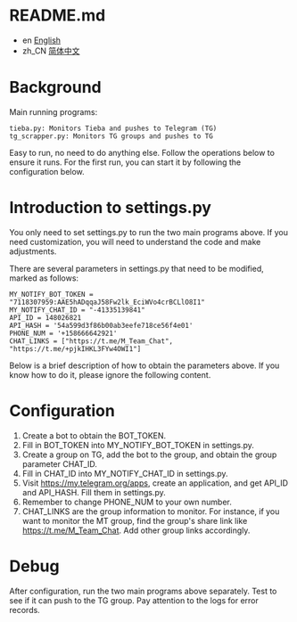 # README.md
- en [English](README.md)
- zh_CN [简体中文](readme/README.zh_CN.md)

# Background

Main running programs:
```
tieba.py: Monitors Tieba and pushes to Telegram (TG)
tg_scrapper.py: Monitors TG groups and pushes to TG
```

Easy to run, no need to do anything else. Follow the operations below to ensure it runs. For the first run, you can start it by following the configuration below.

# Introduction to settings.py

You only need to set settings.py to run the two main programs above. If you need customization, you will need to understand the code and make adjustments.

There are several parameters in settings.py that need to be modified, marked as follows:
```
MY_NOTIFY_BOT_TOKEN = "7118307959:AAE5hADqqaJ58Fw2lk_EciWVo4crBCLlO8I1"
MY_NOTIFY_CHAT_ID = "-41335139841"
API_ID = 148026821
API_HASH = '54a599d3f86b00ab3eefe718ce56f4e01'
PHONE_NUM = '+158666642921'
CHAT_LINKS = ["https://t.me/M_Team_Chat", "https://t.me/+pjkIHKL3FYw4OWI1"]
```

Below is a brief description of how to obtain the parameters above. If you know how to do it, please ignore the following content.

# Configuration
1. Create a bot to obtain the BOT_TOKEN.
2. Fill in BOT_TOKEN into MY_NOTIFY_BOT_TOKEN in settings.py.
3. Create a group on TG, add the bot to the group, and obtain the group parameter CHAT_ID.
4. Fill in CHAT_ID into MY_NOTIFY_CHAT_ID in settings.py.
5. Visit https://my.telegram.org/apps, create an application, and get API_ID and API_HASH. Fill them in settings.py.
6. Remember to change PHONE_NUM to your own number.
7. CHAT_LINKS are the group information to monitor. For instance, if you want to monitor the MT group, find the group's share link like https://t.me/M_Team_Chat. Add other group links accordingly.

# Debug
After configuration, run the two main programs above separately. Test to see if it can push to the TG group. Pay attention to the logs for error records.
